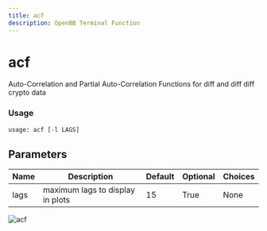 ```yaml
---
title: acf
description: OpenBB Terminal Function
---
```


# acf

Auto-Correlation and Partial Auto-Correlation Functions for diff and diff diff crypto data

### Usage 
```python
usage: acf [-l LAGS]
```

## Parameters

| Name | Description | Default | Optional | Choices |
| ---- | ----------- | ------- | -------- | ------- |
| lags | maximum lags to display in plots | 15 | True | None |


![acf](https://user-images.githubusercontent.com/46355364/154305242-176c3ba1-ebfc-43e7-a027-46251fb02463.png)

